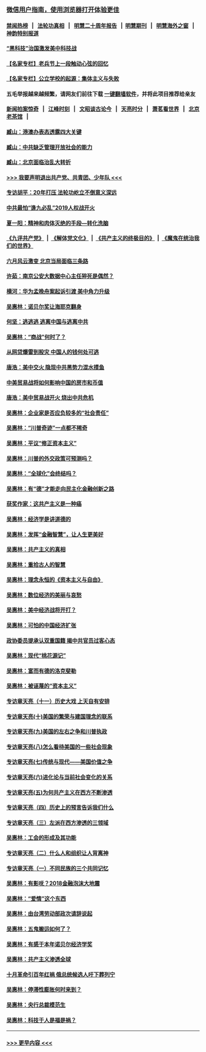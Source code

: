 ### [微信用户指南，使用浏览器打开体验更佳](https://github.com/gfw-breaker/banned-news1/blob/master/indexes/wechat-guide.md?t=0)
#### [禁闻热榜](热点新闻.md?t=0)  &nbsp;&nbsp;|&nbsp;&nbsp; [法轮功真相](https://github.com/gfw-breaker/truth/blob/master/README.md?t=0) &nbsp;&nbsp;|&nbsp;&nbsp; [明慧二十周年报告](https://github.com/gfw-breaker/mh-reports/blob/master/README.md?t=0) &nbsp;&nbsp;|&nbsp;&nbsp;[明慧期刊](https://github.com/gfw-breaker/mh-qikan) &nbsp;&nbsp;|&nbsp;&nbsp; [明慧海外之窗](https://github.com/gfw-breaker/mh-news/blob/master/README.md?t=0) &nbsp;&nbsp;|&nbsp;&nbsp; [神韵特别报道](https://github.com/gfw-breaker/mh-news/blob/master/shenyun.md?t=0)
#### [“黑科技”治国激发美中科技战](../pages/nsc423/n11638056.md?t=02081233) 
#### [【名家专栏】老兵节上一段触动心弦的回忆](../pages/nsc423/n11646016.md?t=02081233) 
#### [【名家专栏】公立学校的起源：集体主义与失败](../pages/nsc423/n11601833.md?t=02081233) 
#### 五毛举报越来越频繁，请网友们前往下载 [一键翻墙软件](https://github.com/gfw-breaker/ssr-accounts)，并将此项目推荐给亲友
#### [新闻拍案惊奇](https://github.com/gfw-breaker/banned-news1/blob/master/pages/link4.md) &nbsp;&nbsp;|&nbsp;&nbsp; [江峰时刻](https://github.com/gfw-breaker/banned-news1/blob/master/pages/link4.md) &nbsp;&nbsp;|&nbsp;&nbsp; [文昭谈古论今](https://github.com/gfw-breaker/banned-news1/blob/master/pages/link4.md) &nbsp;&nbsp;|&nbsp;&nbsp; [天亮时分](https://github.com/gfw-breaker/banned-news1/blob/master/pages/link4.md) &nbsp;&nbsp;|&nbsp;&nbsp; [萧茗看世界](https://github.com/gfw-breaker/banned-news1/blob/master/pages/link4.md) &nbsp;&nbsp;|&nbsp;&nbsp; [北京老茶馆](https://github.com/gfw-breaker/banned-news1/blob/master/pages/link4.md) &nbsp;&nbsp;|&nbsp;&nbsp; 
#### [臧山：港澳办表态透露四大关键](../pages/nsc423/n11421628.md?t=02081233) 
#### [臧山：中共缺乏管理开放社会的能力](../pages/nsc423/n11407457.md?t=02081233) 
#### [臧山：北京面临治乱大转折](../pages/nsc423/n11406895.md?t=02081233) 
#### [>>> 我要声明退出共产党、共青团、少年队 <<<](https://github.com/begood0513/goodnews/blob/master/quit/letter.md) 
#### [专访胡平：20年打压 法轮功屹立不倒意义深远](../pages/nsc423/n11398800.md?t=02081233) 
#### [中共最怕“逢九必乱”2019人权战开火](../pages/nsc423/n11385248.md?t=02081233) 
#### [夏一阳：精神和肉体灭绝的手段—转化洗脑](../pages/nsc423/n11368250.md?t=02081233) 
#### [《九评共产党》](https://github.com/begood0513/9ping.md/blob/master/README.md) &nbsp;|&nbsp; [《解体党文化》](../../../../jtdwh.md/blob/master/README.md)  &nbsp;|&nbsp; [《共产主义的终极目的》](../../../../gczydzjmd.md/blob/master/README.md) &nbsp;|&nbsp; [《魔鬼在统治我们的世界》](../../../../mgztzwmdsj.md/blob/master/README.md) 
#### [六月风云激变 北京当局面临三条路](../pages/nsc423/n11313668.md?t=02081233) 
#### [许茹：南京公安大数据中心主任猝死是偶然？](../pages/nsc423/n11064744.md?t=02081233) 
#### [横河：华为孟晚舟案起诉引渡 美中角力升级](../pages/nsc423/n11027230.md?t=02081233) 
#### [吴惠林：诺贝尔奖让海耶克翻身](../pages/nsc423/n10890049.md?t=02081233) 
#### [何坚：逃逃逃 逃离中国与逃离中共](../pages/nsc423/n10592891.md?t=02081233) 
#### [吴惠林：“商战”何时了？](../pages/nsc423/n10573558.md?t=02081233) 
#### [从网贷爆雷到股灾 中国人的钱何处可逃](../pages/nsc423/n10572800.md?t=02081233) 
#### [唐浩：美中交火 隐现中共黑势力混水摸鱼](../pages/nsc423/n10544040.md?t=02081233) 
#### [中美贸易战将如何影响中国的房市和币值](../pages/nsc423/n10543697.md?t=02081233) 
#### [唐浩：美中贸易战开火 烧出中共危机](../pages/nsc423/n10540126.md?t=02081233) 
#### [吴惠林：企业家是否应负较多的“社会责任”](../pages/nsc423/n10535022.md?t=02081233) 
#### [吴惠林：“川普奇迹”一点都不稀奇](../pages/nsc423/n10512808.md?t=02081233) 
#### [吴惠林：平议“修正资本主义”](../pages/nsc423/n10495724.md?t=02081233) 
#### [吴惠林：川普的外交政策可预测吗？](../pages/nsc423/n10462387.md?t=02081233) 
#### [吴惠林：“全球化”会终结吗？](../pages/nsc423/n10452838.md?t=02081233) 
#### [吴惠林：有“德”才能走向民主化金融创新之路](../pages/nsc423/n10432292.md?t=02081233) 
#### [获奖作家：这共产主义是一种癌](../pages/nsc423/n10431541.md?t=02081233) 
#### [吴惠林：经济学是讲道德的](../pages/nsc423/n10398014.md?t=02081233) 
#### [吴惠林：发挥“金融智慧”，让人生更美好](../pages/nsc423/n10375019.md?t=02081233) 
#### [吴惠林：共产主义的真相](../pages/nsc423/n10351394.md?t=02081233) 
#### [吴惠林：重拾古人的智慧](../pages/nsc423/n10337691.md?t=02081233) 
#### [吴惠林：理念永恒的《资本主义与自由》](../pages/nsc423/n10316274.md?t=02081233) 
#### [吴惠林：数位经济的美丽与哀愁](../pages/nsc423/n10292946.md?t=02081233) 
#### [吴惠林：美中经济战将开打？](../pages/nsc423/n10258825.md?t=02081233) 
#### [吴惠林：可怕的中国经济扩张](../pages/nsc423/n10219147.md?t=02081233) 
#### [政协委员提承认双重国籍 揭中共官员过客心态](../pages/nsc423/n10208809.md?t=02081233) 
#### [吴惠林：现代“桃花源记”](../pages/nsc423/n10185234.md?t=02081233) 
#### [吴惠林：富而有德的洛克斐勒](../pages/nsc423/n10142264.md?t=02081233) 
#### [吴惠林：被诬蔑的“资本主义”](../pages/nsc423/n10124816.md?t=02081233) 
#### [专访章天亮（十一）历史大戏 上天自有安排](../pages/nsc423/n10094905.md?t=02081233) 
#### [专访章天亮(十)美国的繁荣与建国理念的联系](../pages/nsc423/n10094899.md?t=02081233) 
#### [专访章天亮(九)美国的左右之争和川普执政](../pages/nsc423/n10094889.md?t=02081233) 
#### [专访章天亮(八)怎么看待美国的一些社会现象](../pages/nsc423/n10094857.md?t=02081233) 
#### [专访章天亮(七)传统与现代——美国价值之争](../pages/nsc423/n10093140.md?t=02081233) 
#### [专访章天亮(六)进化论与当前社会变化的关系](../pages/nsc423/n10092036.md?t=02081233) 
#### [专访章天亮(五)为何共产主义在西方不断渗透](../pages/nsc423/n10083620.md?t=02081233) 
#### [专访章天亮（四）历史上的预言告诉我们什么](../pages/nsc423/n10083606.md?t=02081233) 
#### [专访章天亮（三）左派在西方渗透的三领域](../pages/nsc423/n10081115.md?t=02081233) 
#### [吴惠林：工会的形成及其功能](../pages/nsc423/n10080633.md?t=02081233) 
#### [专访章天亮（二）什么人和组织让人背离神](../pages/nsc423/n10076637.md?t=02081233) 
#### [专访章天亮（一）不同民族的三个共同记忆](../pages/nsc423/n10074188.md?t=02081233) 
#### [吴惠林：有影呒？2018金融泡沫大地震](../pages/nsc423/n10040534.md?t=02081233) 
#### [吴惠林：“爱情”这个东西](../pages/nsc423/n10019423.md?t=02081233) 
#### [吴惠林：由台湾劳动部政次请辞说起](../pages/nsc423/n9979679.md?t=02081233) 
#### [吴惠林：五鬼搬运如何了？](../pages/nsc423/n9925338.md?t=02081233) 
#### [吴惠林：有感于本年诺贝尔经济学奖](../pages/nsc423/n9871883.md?t=02081233) 
#### [吴惠林：共产主义渗透全球](../pages/nsc423/n9812748.md?t=02081233) 
#### [十月革命引百年红祸 俄总统候选人吁下葬列宁](../pages/nsc423/n9810182.md?t=02081233) 
#### [吴惠林：停滞性膨胀何时来到？](../pages/nsc423/n9764136.md?t=02081233) 
#### [吴惠林：央行总裁模范生](../pages/nsc423/n9728134.md?t=02081233) 
#### [吴惠林：科技于人是福是祸？](../pages/nsc423/n9672982.md?t=02081233) 

----
#### [ >>> 更早内容 <<< ](../indexes/nsc423-earlier.md)
